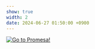 ```yaml
---
show: true
width: 2
date: 2024-06-27 01:50:00 +0900
---
```

<div>
    <a href="https://ceos-promesa.vercel.app/" target="_blank">
        <img data-src="{{ '/assets/images/logo/promesa.svg' | relative_url }}" class="lazy w-100 rounded-xl" src="{{ '/assets/images/logo/promesa.svg' | relative_url }}" data-toggle="tooltip" data-placement="bottom" title="Go to Promesa!">
    </a>
</div>
